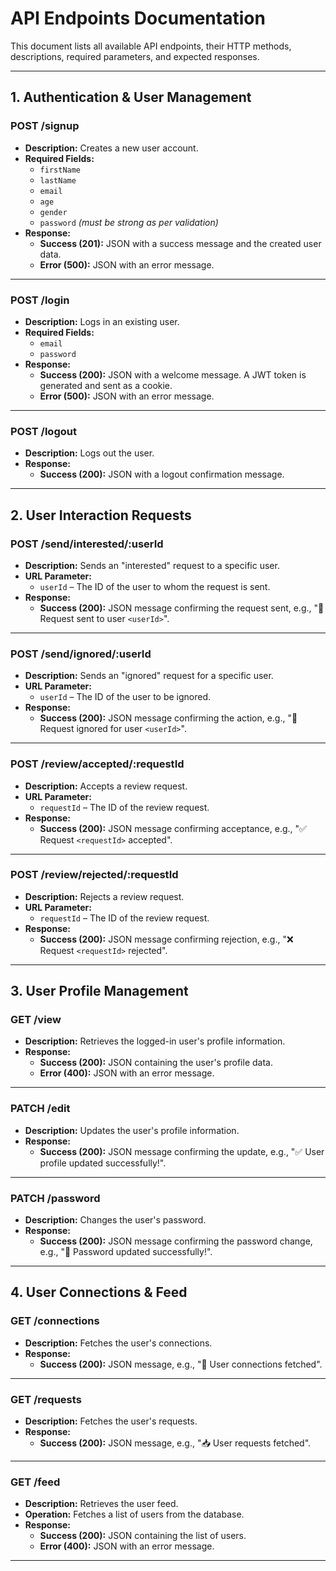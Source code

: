 # API Endpoints Documentation

This document lists all available API endpoints, their HTTP methods, descriptions, required parameters, and expected responses.

---

## 1. Authentication & User Management

### **POST /signup**
- **Description:** Creates a new user account.
- **Required Fields:** 
  - `firstName`
  - `lastName`
  - `email`
  - `age` 
  - `gender` 
  - `password` *(must be strong as per validation)*
- **Response:** 
  - **Success (201):** JSON with a success message and the created user data.
  - **Error (500):** JSON with an error message.

---

### **POST /login**
- **Description:** Logs in an existing user.
- **Required Fields:** 
  - `email`
  - `password`
- **Response:** 
  - **Success (200):** JSON with a welcome message. A JWT token is generated and sent as a cookie.
  - **Error (500):** JSON with an error message.

---

### **POST /logout**
- **Description:** Logs out the user.
- **Response:** 
  - **Success (200):** JSON with a logout confirmation message.

---

## 2. User Interaction Requests

### **POST /send/interested/:userId**
- **Description:** Sends an "interested" request to a specific user.
- **URL Parameter:**
  - `userId` – The ID of the user to whom the request is sent.
- **Response:** 
  - **Success (200):** JSON message confirming the request sent, e.g., "📩 Request sent to user `<userId>`".

---

### **POST /send/ignored/:userId**
- **Description:** Sends an "ignored" request for a specific user.
- **URL Parameter:**
  - `userId` – The ID of the user to be ignored.
- **Response:** 
  - **Success (200):** JSON message confirming the action, e.g., "🚫 Request ignored for user `<userId>`".

---

### **POST /review/accepted/:requestId**
- **Description:** Accepts a review request.
- **URL Parameter:**
  - `requestId` – The ID of the review request.
- **Response:** 
  - **Success (200):** JSON message confirming acceptance, e.g., "✅ Request `<requestId>` accepted".

---

### **POST /review/rejected/:requestId**
- **Description:** Rejects a review request.
- **URL Parameter:**
  - `requestId` – The ID of the review request.
- **Response:** 
  - **Success (200):** JSON message confirming rejection, e.g., "❌ Request `<requestId>` rejected".

---

## 3. User Profile Management

### **GET /view**
- **Description:** Retrieves the logged-in user's profile information.
- **Response:** 
  - **Success (200):** JSON containing the user's profile data.
  - **Error (400):** JSON with an error message.

---

### **PATCH /edit**
- **Description:** Updates the user's profile information.
- **Response:** 
  - **Success (200):** JSON message confirming the update, e.g., "✅ User profile updated successfully!".

---

### **PATCH /password**
- **Description:** Changes the user's password.
- **Response:** 
  - **Success (200):** JSON message confirming the password change, e.g., "🔐 Password updated successfully!".

---

## 4. User Connections & Feed

### **GET /connections**
- **Description:** Fetches the user's connections.
- **Response:** 
  - **Success (200):** JSON message, e.g., "🔗 User connections fetched".

---

### **GET /requests**
- **Description:** Fetches the user's requests.
- **Response:** 
  - **Success (200):** JSON message, e.g., "📥 User requests fetched".

---

### **GET /feed**
- **Description:** Retrieves the user feed.
- **Operation:** Fetches a list of users from the database.
- **Response:** 
  - **Success (200):** JSON containing the list of users.
  - **Error (400):** JSON with an error message.

---


